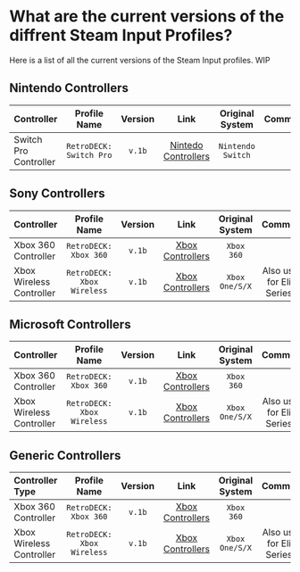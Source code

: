 # What are the current versions of the diffrent Steam Input Profiles?

Here is a list of all the current versions of the Steam Input profiles.
WIP

## Nintendo Controllers

| Controller         | Profile Name |  Version      | Link     |   Original System |   Comment |
| :---                     | :---:               | :---:                 |       :---:          |  :---:     |   :---:     |
| Switch Pro Controller      |   `RetroDECK: Switch Pro`      |   `v.1b`          | [Nintedo Controllers](../wiki_controllers/controllers-nintendo.md)   |   `Nintendo Switch`       |  |


## Sony Controllers

| Controller         | Profile Name |  Version      | Link     |   Original System |   Comment |
| :---                     | :---:               | :---:                 |       :---:          |  :---:     |   :---:     |
| Xbox 360 Controller      |   `RetroDECK: Xbox 360`      |   `v.1b`          | [Xbox Controllers](../wiki_controllers/controllers-xbox.md)   |   `Xbox 360`       |  |
| Xbox Wireless Controller |   `RetroDECK: Xbox Wireless` |   `v.1b`       | [Xbox Controllers](../wiki_controllers/controllers-xbox.md)   |     `Xbox One/S/X`    | Also used for Elite Series 2   |

## Microsoft Controllers

| Controller         | Profile Name |  Version      | Link     |   Original System |   Comment |
| :---                     | :---:               | :---:                 |       :---:          |  :---:     |   :---:     |
| Xbox 360 Controller      |   `RetroDECK: Xbox 360`      |   `v.1b`          | [Xbox Controllers](../wiki_controllers/controllers-xbox.md)   |   `Xbox 360`       |  |
| Xbox Wireless Controller |   `RetroDECK: Xbox Wireless` |   `v.1b`       | [Xbox Controllers](../wiki_controllers/controllers-xbox.md)   |     `Xbox One/S/X`    | Also used for Elite Series 2   |


## Generic Controllers

| Controller Type      | Profile Name |  Version      | Link     |   Original System |   Comment |
| :---                     | :---:               | :---:                 |       :---:          |  :---:     |   :---:     |
| Xbox 360 Controller      |   `RetroDECK: Xbox 360`      |   `v.1b`          | [Xbox Controllers](../wiki_controllers/controllers-xbox.md)   |   `Xbox 360`       |  |
| Xbox Wireless Controller |   `RetroDECK: Xbox Wireless` |   `v.1b`       | [Xbox Controllers](../wiki_controllers/controllers-xbox.md)   |     `Xbox One/S/X`    | Also used for Elite Series 2   |

